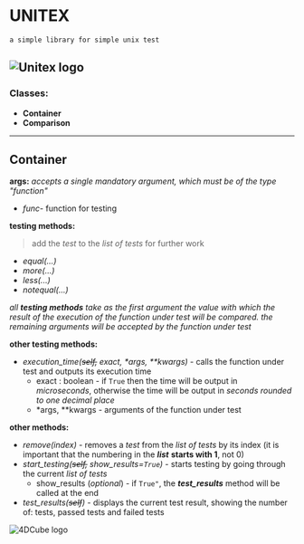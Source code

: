 # UNITEX
	a simple library for simple unix test
![Unitex logo](https://sun9-78.userapi.com/impg/-d-XsosLKc0XOZkpcgrBvLRUuQmsxT-Py-jXVw/KC05l93jcSk.jpg?size=1000x1000&quality=95&sign=47906adcac582f41336b4367e720c9d3&type=album)
---
### Classes:
* **Container**
* **Comparison**
___
## Container
**args:**
*accepts a single mandatory argument, which must be of the type "function"*
* *func*- function for testing

**testing methods:**
> add the *test* to the *list of tests* for further work
* *equal(...)*
* *more(...)*
* *less(...)*
* *notequal(...)*

*all **testing methods** take as the first argument the value with which the result of the execution of the function under test will be compared. the remaining arguments will be accepted by the function under test*

**other testing methods:**
* *execution_time(~~self,~~ exact, *\*args, \*\*kwargs)** - calls the function under test and outputs its execution time
	* exact : boolean - if `True` then the time will be output in *microseconds*, otherwise the time will be output in *seconds rounded to one decimal place*
	* \*args, \*\*kwargs - arguments of the function under test

**other methods:**
* *remove(index)* - removes a *test* from the *list of tests* by its index (it is important that the numbering in the ***list*** **starts with 1**, not 0)
* *start_testing(~~self,~~ show_results=`True`)* - starts testing by going through the current *list of tests*
	* show_results (*optional*) - if `True"`, the ***test_results*** method will be called at the end
* *test_results(~~self~~)* - displays the current test result, showing the number of: tests, passed tests and failed tests


![4DCube logo](https://sun9-67.userapi.com/impg/6PWraq8KL-5xGN6ykSFxD69mG9V0yT0jfDlg5Q/DTcageIy3rU.jpg?size=667x627&quality=95&sign=30127eac716e0a741413334ae366b888&type=album)
